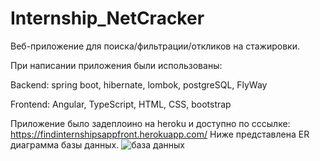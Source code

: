 # Internship_NetCracker
Веб-приложение для поиска/фильтрации/откликов на стажировки.  

При написании приложения были использованы:  

Backend: spring boot, hibernate, lombok,  postgreSQL, FlyWay  

Frontend: Angular, TypeScript, HTML, CSS, bootstrap  

Приложение было задеплоино на heroku и доступно по сссылке: https://findinternshipsappfront.herokuapp.com/
Ниже представлена ER диаграмма базы данных.
![база данных](https://user-images.githubusercontent.com/24692953/170094242-5341e6a2-f133-4408-b52b-2554595fffb9.jpg)
